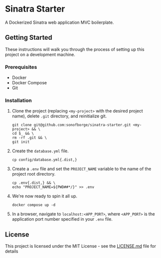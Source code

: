 # Sinatra Starter

A Dockerized Sinatra web application MVC boilerplate.

## Getting Started

These instructions will walk you through the process of setting up this project on a development machine.

### Prerequisites

*   Docker
*   Docker Compose
*   Git

### Installation

1.  Clone the project (replacing `<my-project>` with the desired project name), delete `.git` directory, and
    reinitialize git.

    ```shell
    git clone git@github.com:sonofborge/sinatra-starter.git <my-project> && \
    cd $_ && \
    rm -rf .git && \
    git init
    ```

2.  Create the `database.yml` file.

    ```shell
    cp config/database.yml{.dist,}
    ```

3.  Create a `.env` file and set the `PROJECT_NAME` variable to the name of the project root directory.

    ```shell
    cp .env{.dist,} && \
    echo "PROJECT_NAME=${PWD##*/}" >> .env
    ```

4.  We're now ready to spin it all up.

    ```shell
    docker compose up -d
    ```

5.  In a browser, navigate to `localhost:<APP_PORT>`, where `<APP_PORT>` is the application port number specified in 
    your `.env` file.

## License

This project is licensed under the MIT License - see the [LICENSE.md](LICENSE.md) file for details
